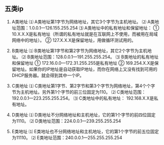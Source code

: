 ## 五类ip
1. A类地址
⑴ A类地址第1字节为网络地址，其它3个字节为主机地址。
⑵ A类地址范围：1.0.0.1—126.155.255.254
⑶ A类地址中的私有地址和保留地址：
① 10.X.X.X是私有地址（所谓的私有地址就是在互联网上不使用，而被用在局域网络中的地址）。
② 127.X.X.X是保留地址，用做循环测试用的。

2. B类地址
⑴ B类地址第1字节和第2字节为网络地址，其它2个字节为主机地址。
⑵ B类地址范围：128.0.0.1—191.255.255.254。
⑶ B类地址的私有地址和保留地址
① 172.16.0.0—172.31.255.255是私有地址
② 169.254.X.X是保留地址。如果你的IP地址是自动获取IP地址，而你在网络上又没有找到可用的DHCP服务器。就会得到其中一个IP。

3. C类地址
⑴ C类地址第1字节、第2字节和第3个字节为网络地址，第4个个字节为主机地址。另外第1个字节的前三位固定为110。
⑵ C类地址范围：192.0.0.1—223.255.255.254。
⑶ C类地址中的私有地址：
192.168.X.X是私有地址。

4. D类地址
⑴ D类地址不分网络地址和主机地址，它的第1个字节的前四位固定为1110。
⑵ D类地址范围：224.0.0.1—239.255.255.254

5. E类地址
⑴ E类地址也不分网络地址和主机地址，它的第1个字节的前五位固定为11110。
⑵ E类地址范围：240.0.0.1—255.255.255.254
